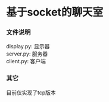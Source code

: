 # 基于socket的聊天室
### 文件说明
display.py: 显示器<br>
server.py: 服务器<br>
client.py: 客户端<br>
### 其它
目前仅实现了tcp版本<br>
